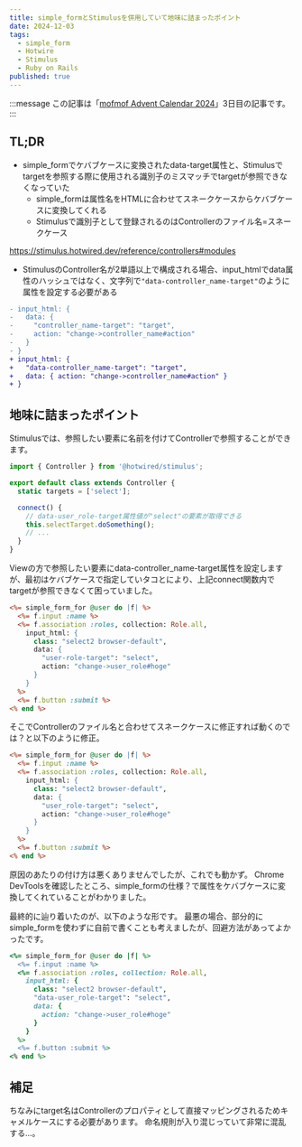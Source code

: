 ```yaml
---
title: simple_formとStimulusを併用していて地味に詰まったポイント
date: 2024-12-03
tags:
  - simple_form
  - Hotwire
  - Stimulus
  - Ruby on Rails
published: true
---
```

:::message
この記事は「[mofmof Advent Calendar 2024](https://qiita.com/advent-calendar/2024/mofmof)」3日目の記事です。
:::

## TL;DR

- simple_formでケバブケースに変換されたdata-target属性と、Stimulusでtargetを参照する際に使用される識別子のミスマッチでtargetが参照できなくなっていた
  - simple_formは属性名をHTMLに合わせてスネークケースからケバブケースに変換してくれる
  - Stimulusで識別子として登録されるのはControllerのファイル名=スネークケース

https://stimulus.hotwired.dev/reference/controllers#modules

- StimulusのController名が2単語以上で構成される場合、input_htmlでdata属性のハッシュではなく、文字列で`"data-controller_name-target"`のように属性を設定する必要がある
```diff
- input_html: {
-   data: {
-     "controller_name-target": "target",
-     action: "change->controller_name#action"
-   }
- }
+ input_html: {
+   "data-controller_name-target": "target",
+   data: { action: "change->controller_name#action" }
+ }
```

## 地味に詰まったポイント

Stimulusでは、参照したい要素に名前を付けてControllerで参照することができます。

```js:user_role_controller.js
import { Controller } from '@hotwired/stimulus';

export default class extends Controller {
  static targets = ['select'];

  connect() {
    // data-user_role-target属性値が"select"の要素が取得できる
    this.selectTarget.doSomething();
    // ...
  }
}
```

Viewの方で参照したい要素にdata-controller_name-target属性を設定しますが、最初はケバブケースで指定していタコとにより、上記connect関数内でtargetが参照できなくて困っていました。

```rb:_form.html.erb
<%= simple_form_for @user do |f| %>
  <%= f.input :name %>
  <%= f.association :roles, collection: Role.all,
    input_html: {
      class: "select2 browser-default",
      data: {
        "user-role-target": "select",
        action: "change->user_role#hoge"
      }
    }
  %>
  <%= f.button :submit %>
<% end %>
```

そこでControllerのファイル名と合わせてスネークケースに修正すれば動くのでは？と以下のように修正。

```rb:_form.html.erb
<%= simple_form_for @user do |f| %>
  <%= f.input :name %>
  <%= f.association :roles, collection: Role.all,
    input_html: {
      class: "select2 browser-default",
      data: {
        "user_role-target": "select",
        action: "change->user_role#hoge"
      }
    }
  %>
  <%= f.button :submit %>
<% end %>
```

原因のあたりの付け方は悪くありませんでしたが、これでも動かず。
Chrome DevToolsを確認したところ、simple_formの仕様？で属性をケバブケースに変換してくれていることがわかりました。

最終的に辿り着いたのが、以下のような形です。
最悪の場合、部分的にsimple_formを使わずに自前で書くことも考えましたが、回避方法があってよかったです。

```rb :_form.html.erb
<%= simple_form_for @user do |f| %>
  <%= f.input :name %>
  <%= f.association :roles, collection: Role.all,
    input_html: {
      class: "select2 browser-default",
      "data-user_role-target": "select",
      data: {
        action: "change->user_role#hoge"
      }
    }
  %>
  <%= f.button :submit %>
<% end %>
```

## 補足

ちなみにtarget名はControllerのプロパティとして直接マッピングされるためキャメルケースにする必要があります。
命名規則が入り混じっていて非常に混乱する...。
